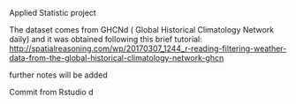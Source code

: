 Applied Statistic project

The dataset comes from GHCNd ( Global Historical Climatology Network daily) and it was obtained following this brief tutorial:
http://spatialreasoning.com/wp/20170307_1244_r-reading-filtering-weather-data-from-the-global-historical-climatology-network-ghcn

further notes will be added

Commit from Rstudio d